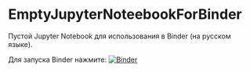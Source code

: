 # EmptyJupyterNoteebookForBinder
Пустой Jupyter Notebook для использования в Binder (на русском языке).

Для запуска Binder нажмите:
[![Binder](https://mybinder.org/badge_logo.svg)](https://mybinder.org/v2/gh/IvanFromGardarike/EmptyJupyterNoteebookForBinder/master)
